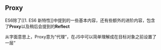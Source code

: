 ## Proxy
ES6除了[[1. ES6 新特性]]中提到的一些基本内容，还有些额外的进阶内容，包含了**Proxy**以及稍后会提到的**Reflect**

从字面意思上，Proxy意为“代理”，在JS中可以简单理解成在目标对象之前设置了一层“